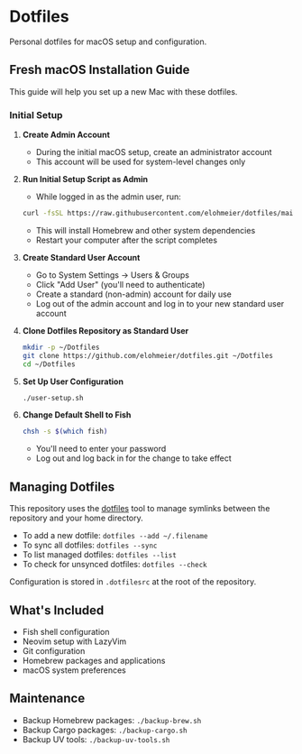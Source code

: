 # Dotfiles

Personal dotfiles for macOS setup and configuration.

## Fresh macOS Installation Guide

This guide will help you set up a new Mac with these dotfiles.

### Initial Setup

1. **Create Admin Account**
   - During the initial macOS setup, create an administrator account
   - This account will be used for system-level changes only

2. **Run Initial Setup Script as Admin**
   - While logged in as the admin user, run:
   ```bash
   curl -fsSL https://raw.githubusercontent.com/elohmeier/dotfiles/main/initial-setup.sh | bash
   ```
   - This will install Homebrew and other system dependencies
   - Restart your computer after the script completes

3. **Create Standard User Account**
   - Go to System Settings → Users & Groups
   - Click "Add User" (you'll need to authenticate)
   - Create a standard (non-admin) account for daily use
   - Log out of the admin account and log in to your new standard user account

4. **Clone Dotfiles Repository as Standard User**
   ```bash
   mkdir -p ~/Dotfiles
   git clone https://github.com/elohmeier/dotfiles.git ~/Dotfiles
   cd ~/Dotfiles
   ```

5. **Set Up User Configuration**
   ```bash
   ./user-setup.sh
   ```

6. **Change Default Shell to Fish**
   ```bash
   chsh -s $(which fish)
   ```
   - You'll need to enter your password
   - Log out and log back in for the change to take effect

## Managing Dotfiles

This repository uses the [dotfiles](https://github.com/jbernard/dotfiles) tool to manage symlinks between the repository and your home directory.

- To add a new dotfile: `dotfiles --add ~/.filename`
- To sync all dotfiles: `dotfiles --sync`
- To list managed dotfiles: `dotfiles --list`
- To check for unsynced dotfiles: `dotfiles --check`

Configuration is stored in `.dotfilesrc` at the root of the repository.

## What's Included

- Fish shell configuration
- Neovim setup with LazyVim
- Git configuration
- Homebrew packages and applications
- macOS system preferences

## Maintenance

- Backup Homebrew packages: `./backup-brew.sh`
- Backup Cargo packages: `./backup-cargo.sh`
- Backup UV tools: `./backup-uv-tools.sh`
